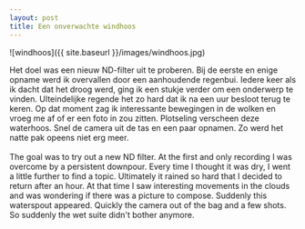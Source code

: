 ```yaml
---
layout: post
title: Een onverwachte windhoos
---
```


![windhoos]({{ site.baseurl }}/images/windhoos.jpg)

Het doel was een nieuw ND-filter uit te proberen. Bij de eerste en enige opname werd ik overvallen door een aanhoudende regenbui. Iedere keer als ik dacht dat het droog werd, ging ik een stukje verder om een onderwerp te vinden. UIteindelijke regende het zo hard dat ik na een uur besloot terug te keren. Op dat moment zag ik interessante bewegingen in de wolken en vroeg me af of er een foto in zou zitten. Plotseling verscheen deze waterhoos. Snel de camera uit de tas en een paar opnamen. Zo werd het natte pak opeens niet erg meer. 
<br><br>
The goal was to try out a new ND filter. At the first and only recording I was overcome by a persistent downpour. Every time I thought it was dry, I went a little further to find a topic. Ultimately it rained so hard that I decided to return after an hour. At that time I saw interesting movements in the clouds and was wondering if there was a picture to compose. Suddenly this waterspout appeared. Quickly the camera out of the bag and a few shots. So suddenly the wet suite didn't bother anymore.

